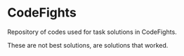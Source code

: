 # CodeFights
Repository of codes used for task solutions in CodeFights.

These are not best solutions, are solutions that worked.
